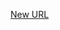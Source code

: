 



[New URL](../file-___home_harshil_Desktop_open-source_palisadoes_talawa_lib_widgets_pinned_carousel_widget/)



